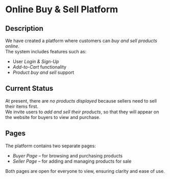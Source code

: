 # Online Buy & Sell Platform

## Description
We have created a platform where customers can *buy and sell products online*.  
The system includes features such as:
- User *Login & Sign-Up*
- *Add-to-Cart* functionality
- *Product buy and sell* support

## Current Status
At present, there are *no products displayed* because sellers need to sell their items first.  
We invite users to *add and sell their products*, so that they will appear on the website for buyers to view and purchase.

## Pages
The platform contains two separate pages:
- *Buyer Page* – for browsing and purchasing products
- *Seller Page* – for adding and managing products for sale  

Both pages are open for everyone to view, ensuring clarity and ease of use.
